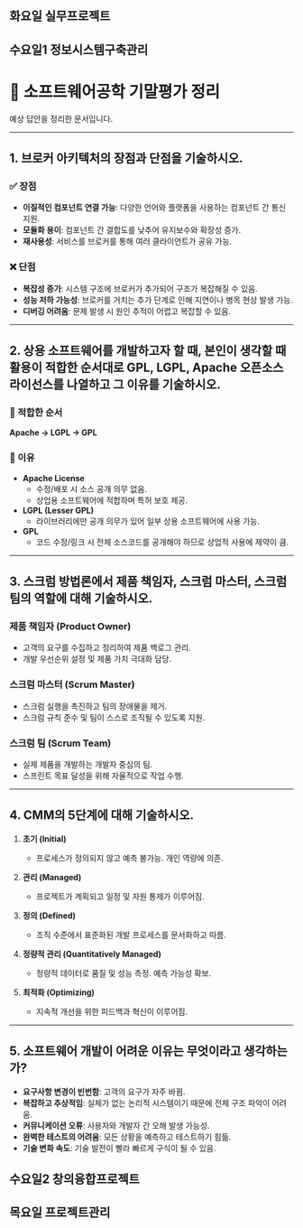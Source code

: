 ## 화요일 실무프로젝트

## 수요일1 정보시스템구축관리

# 📘 소프트웨어공학 기말평가 정리

예상 답안을 정리한 문서입니다.

---

## 1. 브로커 아키텍처의 장점과 단점을 기술하시오.

### ✅ 장점
- **이질적인 컴포넌트 연결 가능**: 다양한 언어와 플랫폼을 사용하는 컴포넌트 간 통신 지원.
- **모듈화 용이**: 컴포넌트 간 결합도를 낮추어 유지보수와 확장성 증가.
- **재사용성**: 서비스를 브로커를 통해 여러 클라이언트가 공유 가능.

### ❌ 단점
- **복잡성 증가**: 시스템 구조에 브로커가 추가되어 구조가 복잡해질 수 있음.
- **성능 저하 가능성**: 브로커를 거치는 추가 단계로 인해 지연이나 병목 현상 발생 가능.
- **디버깅 어려움**: 문제 발생 시 원인 추적이 어렵고 복잡할 수 있음.

---

## 2. 상용 소프트웨어를 개발하고자 할 때, 본인이 생각할 때 활용이 적합한 순서대로 GPL, LGPL, Apache 오픈소스 라이선스를 나열하고 그 이유를 기술하시오.

### 🔢 적합한 순서
**Apache → LGPL → GPL**

### 💬 이유
- **Apache License**
  - 수정/배포 시 소스 공개 의무 없음.
  - 상업용 소프트웨어에 적합하며 특허 보호 제공.
- **LGPL (Lesser GPL)**
  - 라이브러리에만 공개 의무가 있어 일부 상용 소프트웨어에 사용 가능.
- **GPL**
  - 코드 수정/링크 시 전체 소스코드를 공개해야 하므로 상업적 사용에 제약이 큼.

---

## 3. 스크럼 방법론에서 제품 책임자, 스크럼 마스터, 스크럼 팀의 역할에 대해 기술하시오.

### 제품 책임자 (Product Owner)
- 고객의 요구를 수집하고 정리하여 제품 백로그 관리.
- 개발 우선순위 설정 및 제품 가치 극대화 담당.

###  스크럼 마스터 (Scrum Master)
- 스크럼 실행을 촉진하고 팀의 장애물을 제거.
- 스크럼 규칙 준수 및 팀이 스스로 조직될 수 있도록 지원.

### 스크럼 팀 (Scrum Team)
- 실제 제품을 개발하는 개발자 중심의 팀.
- 스프린트 목표 달성을 위해 자율적으로 작업 수행.

---

## 4. CMM의 5단계에 대해 기술하시오.

1. **초기 (Initial)**  
   - 프로세스가 정의되지 않고 예측 불가능. 개인 역량에 의존.

2. **관리 (Managed)**  
   - 프로젝트가 계획되고 일정 및 자원 통제가 이루어짐.

3. **정의 (Defined)**  
   - 조직 수준에서 표준화된 개발 프로세스를 문서화하고 따름.

4. **정량적 관리 (Quantitatively Managed)**  
   - 정량적 데이터로 품질 및 성능 측정. 예측 가능성 확보.

5. **최적화 (Optimizing)**  
   - 지속적 개선을 위한 피드백과 혁신이 이루어짐.

---

## 5. 소프트웨어 개발이 어려운 이유는 무엇이라고 생각하는가?

- **요구사항 변경이 빈번함**: 고객의 요구가 자주 바뀜.
- **복잡하고 추상적임**: 실체가 없는 논리적 시스템이기 때문에 전체 구조 파악이 어려움.
- **커뮤니케이션 오류**: 사용자와 개발자 간 오해 발생 가능성.
- **완벽한 테스트의 어려움**: 모든 상황을 예측하고 테스트하기 힘듦.
- **기술 변화 속도**: 기술 발전이 빨라 빠르게 구식이 될 수 있음.




## 수요일2 창의융합프로젝트


## 목요일 프로젝트관리